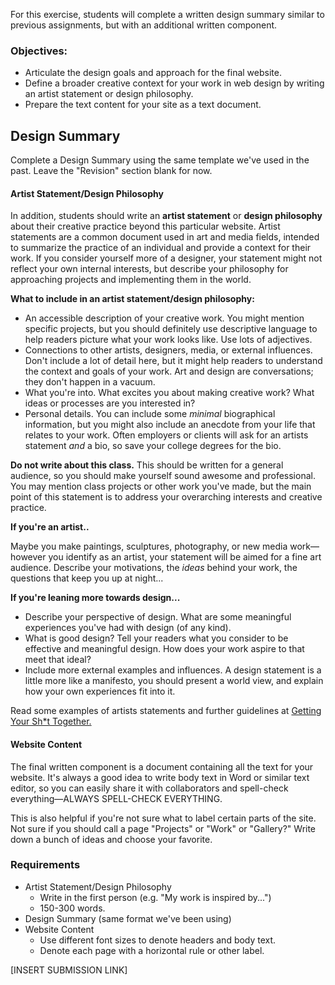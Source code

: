 For this exercise, students will complete a written design summary similar to previous assignments, but with an additional written component.

### Objectives:

* Articulate the design goals and approach for the final website.
* Define a broader creative context for your work in web design by writing an artist statement or design philosophy. 
* Prepare the text content for your site as a text document. 

## Design Summary 

Complete a Design Summary using the same template we've used in the past. Leave the "Revision" section blank for now.

#### Artist Statement/Design Philosophy

In addition, students should write an **artist statement** or **design philosophy** about their creative practice beyond this particular website. Artist statements are a common document used in art and media fields, intended to summarize the practice of an individual and provide a context for their work. If you consider yourself more of a designer, your statement might not reflect your own internal interests, but describe your philosophy for approaching projects and implementing them in the world.

**What to include in an artist statement/design philosophy:**

* An accessible description of your creative work. You might mention specific projects, but you should definitely use descriptive language to help readers picture what your work looks like. Use lots of adjectives. 
* Connections to other artists, designers, media, or external influences. Don't include a lot of detail here, but it might help readers to understand the context and goals of your work. Art and design are conversations; they don't happen in a vacuum.
* What you're into. What excites you about making creative work? What ideas or processes are you interested in? 
* Personal details. You can include some _minimal_ biographical information, but you might also include an anecdote from your life that relates to your work. Often employers or clients will ask for an artists statement _and_ a bio, so save your college degrees for the bio. 

**Do not write about this class.** This should be written for a general audience, so you should make yourself sound awesome and professional. You may mention class projects or other work you've made, but the main point of this statement is to address your overarching interests and creative practice. 

**If you're an artist..**

Maybe you make paintings, sculptures, photography, or new media work—however you identify as an artist, your statement will be aimed for a fine art audience. Describe your motivations, the _ideas_ behind your work, the questions that keep you up at night...

**If you're leaning more towards design...**

* Describe your perspective of design. What are some meaningful experiences you've had with design \(of any kind\).
* What is good design? Tell your readers what you consider to be effective and meaningful design. How does your work aspire to that meet that ideal? 
* Include more external examples and influences. A design statement is a little more like a manifesto, you should present a world view, and explain how your own experiences fit into it. 

Read some examples of artists statements and further guidelines at [Getting Your Sh\*t Together.](https://www.gyst-ink.com/artist-statement-guidelines/)

#### Website Content

The final written component is a document containing all the text for your website. It's always a good idea to write body text in Word or similar text editor, so you can easily share it with collaborators and spell-check everything—ALWAYS SPELL-CHECK EVERYTHING.

This is also helpful if you're not sure what to label certain parts of the site. Not sure if you should call a page "Projects" or "Work" or "Gallery?"  Write down a bunch of ideas  and choose your favorite.

### Requirements

* Artist Statement/Design Philosophy
  * Write in the first person \(e.g. "My work is inspired by..."\)
  * 150-300 words.
* Design Summary \(same format we've been using\)
* Website Content
  * Use different font sizes to denote headers and body text. 
  * Denote each page with a horizontal rule or other label. 

\[INSERT SUBMISSION LINK\]

### 



